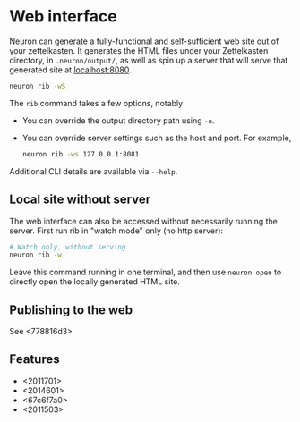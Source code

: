 # Web interface

Neuron can generate a fully-functional and self-sufficient web site out of your zettelkasten. It generates the HTML files under your Zettelkasten directory, in `.neuron/output/`, as well as spin up a server that will serve that generated site at [localhost:8080](http://localhost:8080).

```bash
neuron rib -wS
```

The `rib` command takes a few options, notably:

* You can override the output directory path using `-o`.

* You can override server settings such as the host and port. For example,

    ```bash
    neuron rib -ws 127.0.0.1:8081
    ```

Additional CLI details are available via `--help`.

## Local site without server

The web interface can also be accessed without necessarily running the server.
First run rib in "watch mode" only (no http server):

```bash
# Watch only, without serving
neuron rib -w
```

Leave this command running in one terminal, and then use `neuron open` to directly open the locally generated HTML site.

## Publishing to the web

See <778816d3>

## Features 

* <2011701>
* <2014601>
* <67c6f7a0>
* <2011503>

